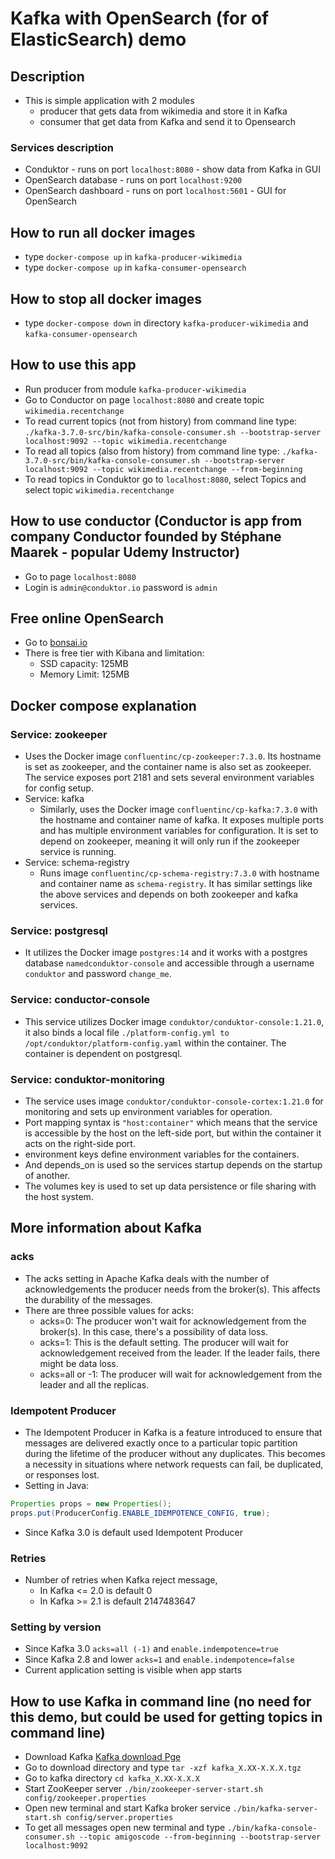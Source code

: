# Kafka with OpenSearch (for of ElasticSearch) demo

## Description
- This is simple application with 2 modules
  - producer that gets data from wikimedia and store it in Kafka
  - consumer that get data from Kafka and send it to Opensearch
### Services description
- Conduktor - runs on port `localhost:8080` - show data from Kafka in GUI
- OpenSearch database - runs on port `localhost:9200`
- OpenSearch dashboard - runs on port `localhost:5601` - GUI for OpenSearch

## How to run all docker images
- type `docker-compose up` in `kafka-producer-wikimedia`
- type `docker-compose up` in `kafka-consumer-opensearch`

## How to stop all docker images
- type `docker-compose down` in directory `kafka-producer-wikimedia` and `kafka-consumer-opensearch`

## How to use this app
- Run producer from module `kafka-producer-wikimedia`
- Go to Conductor on page `localhost:8080` and create topic `wikimedia.recentchange`
- To read current topics (not from history) from command line type: `./kafka-3.7.0-src/bin/kafka-console-consumer.sh --bootstrap-server localhost:9092 --topic wikimedia.recentchange`
- To read all topics (also from history) from command line type: `./kafka-3.7.0-src/bin/kafka-console-consumer.sh --bootstrap-server localhost:9092 --topic wikimedia.recentchange --from-beginning`
- To read topics in Conduktor go to `localhost:8080`, select Topics and select topic `wikimedia.recentchange`

## How to use conductor (Conductor is app from company Conductor founded by Stéphane Maarek - popular Udemy Instructor)
- Go to page `localhost:8080`
- Login is `admin@conduktor.io` password is `admin`

## Free online OpenSearch
- Go to [bonsai.io](https://bonsai.io)
- There is free tier with Kibana and limitation:
  - SSD capacity: 125MB
  - Memory Limit: 125MB

## Docker compose explanation
### Service: zookeeper
- Uses the Docker image `confluentinc/cp-zookeeper:7.3.0`. Its hostname is set as zookeeper, and the container name is also set as zookeeper. The service exposes port 2181 and sets several environment variables for config setup.
- Service: kafka
  - Similarly, uses the Docker image `confluentinc/cp-kafka:7.3.0` with the hostname and container name of kafka. It exposes multiple ports and has multiple environment variables for configuration. It is set to depend on zookeeper, meaning it will only run if the zookeeper service is running.
- Service: schema-registry
  - Runs image `confluentinc/cp-schema-registry:7.3.0` with hostname and container name as `schema-registry`. It has similar settings like the above services and depends on both zookeeper and kafka services.
### Service: postgresql
- It utilizes the Docker image `postgres:14` and it works with a postgres database `namedconduktor-console` and accessible through a username `conduktor` and password `change_me`.
### Service: conductor-console
- This service utilizes Docker image `conduktor/conduktor-console:1.21.0`, it also binds a local file `./platform-config.yml to /opt/conduktor/platform-config.yaml` within the container. The container is dependent on postgresql.
### Service: conduktor-monitoring
- The service uses image `conduktor/conduktor-console-cortex:1.21.0` for monitoring and sets up environment variables for operation.
- Port mapping syntax is `"host:container"` which means that the service is accessible by the host on the left-side port, but within the container it acts on the right-side port.
- environment keys define environment variables for the containers.
- And depends_on is used so the services startup depends on the startup of another.
- The volumes key is used to set up data persistence or file sharing with the host system.

## More information about Kafka
### acks
- The acks setting in Apache Kafka deals with the number of acknowledgements the producer needs from the broker(s). This affects the durability of the messages.
- There are three possible values for acks:
  - acks=0: The producer won't wait for acknowledgement from the broker(s). In this case, there's a possibility of data loss.
  - acks=1: This is the default setting. The producer will wait for acknowledgement received from the leader. If the leader fails, there might be data loss.
  - acks=all or -1: The producer will wait for acknowledgement from the leader and all the replicas.
### Idempotent Producer
- The Idempotent Producer in Kafka is a feature introduced to ensure that messages are delivered exactly once to a particular topic partition during the lifetime of the producer without any duplicates. This becomes a necessity in situations where network requests can fail, be duplicated, or responses lost.
- Setting in Java:
```java
Properties props = new Properties();
props.put(ProducerConfig.ENABLE_IDEMPOTENCE_CONFIG, true);
```
- Since Kafka 3.0 is default used Idempotent Producer
### Retries
- Number of retries when Kafka reject message,
  - In Kafka <= 2.0 is default 0
  - In Kafka >= 2.1 is default 2147483647
### Setting by version
- Since Kafka 3.0 `acks=all (-1)` and `enable.indempotence=true`
- Since Kafka 2.8 and lower `acks=1` and `enable.indempotence=false`
- Current application setting is visible when app starts

## How to use Kafka in command line (no need for this demo, but could be used for getting topics in command line)
- Download Kafka [Kafka download Pge](https://kafka.apache.org/quickstart)
- Go to download directory and type `tar -xzf kafka_X.XX-X.X.X.tgz`
- Go to kafka directory `cd kafka_X.XX-X.X.X`
- Start ZooKeeper server `./bin/zookeeper-server-start.sh config/zookeeper.properties`
- Open new terminal and start Kafka broker service `./bin/kafka-server-start.sh config/server.properties`
- To get all messages open new terminal and type `./bin/kafka-console-consumer.sh --topic amigoscode --from-beginning --bootstrap-server localhost:9092`
